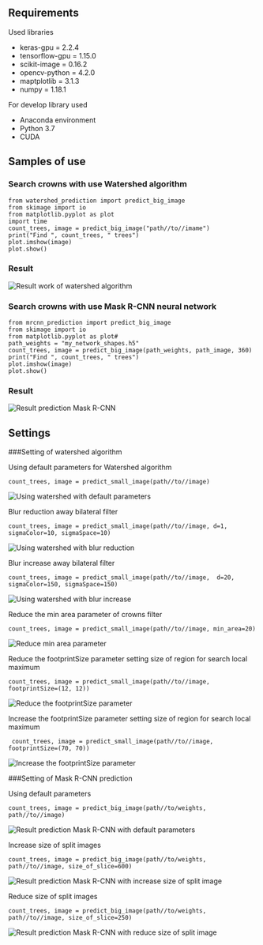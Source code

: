## Requirements
Used libraries
* keras-gpu = 2.2.4 
* tensorflow-gpu = 1.15.0
* scikit-image = 0.16.2
* opencv-python = 4.2.0
* maptplotlib = 3.1.3
* numpy = 1.18.1

For develop library used 
* Anaconda environment
* Python 3.7
* CUDA 


## Samples of use

### Search crowns with use Watershed algorithm

    from watershed_prediction import predict_big_image
    from skimage import io
    from matplotlib.pyplot as plot
    import time
    count_trees, image = predict_big_image("path//to//imame")
    print("Find ", count_trees, " trees")
    plot.imshow(image)
    plot.show()
    
### Result

![Result work of watershed algorithm](/gallery/watershed_crowns_delination_result.png)
    
### Search crowns with use Mask R-CNN neural network

    from mrcnn_prediction import predict_big_image
    from skimage import io
    from matplotlib.pyplot as plot#
    path_weights = "my_network_shapes.h5"
    count_trees, image = predict_big_image(path_weights, path_image, 360)
    print("Find ", count_trees, " trees")
    plot.imshow(image)
    plot.show()
    
### Result

![Result prediction Mask R-CNN](/gallery/using_mask_rcnn_with_default_parameters.png)

## Settings

###Setting of watershed algorithm

Using default parameters for Watershed algorithm

    count_trees, image = predict_small_image(path//to//image)
    
![Using watershed with default parameters](/gallery/using_watershed_with_default_params.png)

Blur reduction away bilateral filter

    count_trees, image = predict_small_image(path//to//image, d=1, sigmaColor=10, sigmaSpace=10)
    
![Using watershed with blur reduction](/gallery/using_watershed_with_blur_reduction.png)
    
Blur increase away bilateral filter

    count_trees, image = predict_small_image(path//to//image,  d=20, sigmaColor=150, sigmaSpace=150)
    
![Using watershed with blur increase](/gallery/using_watershed_with_blur_increase.png)
    
Reduce the min area parameter of crowns filter

    count_trees, image = predict_small_image(path//to//image, min_area=20)
    
![Reduce min area parameter](/gallery/using_watershed_with_reduce_min_area.png)


Reduce the footprintSize parameter setting size of region for search local maximum

    count_trees, image = predict_small_image(path//to//image, footprintSize=(12, 12))

![Reduce the footprintSize parameter](/gallery/using_watershed_wih_reduce_footprint_size.png)

Increase the footprintSize parameter setting size of region for search local maximum

     count_trees, image = predict_small_image(path//to//image, footprintSize=(70, 70))
     
![Increase the footprintSize parameter](/gallery/using_watershed_with_increase_footprint_size.png)


###Setting of Mask R-CNN prediction

Using default parameters

    count_trees, image = predict_big_image(path//to/weights, path//to//image)

![Result prediction Mask R-CNN with default parameters](/gallery/using_mask_rcnn_with_default_parameters.png)

Increase size of split images

    count_trees, image = predict_big_image(path//to/weights, path//to//image, size_of_slice=600)
    
![Result prediction Mask R-CNN with increase size of split image](/gallery/using_mask_rccn_with_reduce_size_of_split_image.png)

Reduce size of split images

    count_trees, image = predict_big_image(path//to/weights, path//to//image, size_of_slice=250)
    
![Result prediction Mask R-CNN with reduce size of split image](/gallery/using_mask_rccn_with_increase_size_of_split_image.png)
